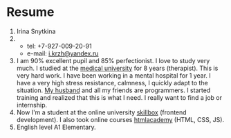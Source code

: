 # **Resume**
1. Irina Snytkina
2. - tel: +7-927-009-20-91
   - e-mail: i.krzh@yandex.ru
3.  I am 90% excellent pupil and 85% perfectionist. I love to study very much. 
I studied at the [medical university](https://www.samsmu.ru/) for 8 years (therapist). This is very hard work. I have been working in a mental hospital for 1 year. I have a very high stress resistance, calmness, I quickly adapt to the situation.
[My husband](https://github.com/dima11221122) and all my friends are programmers. I started training and realized that this is what I need. 
I really want to find a job or internship.
4. Now I'm a student at the online university [skillbox](https://skillbox.ru/) (frontend development). I also took online courses [htmlacademy](https://htmlacademy.ru/study) (HTML, CSS, JS).
5. English level A1 Elementary.